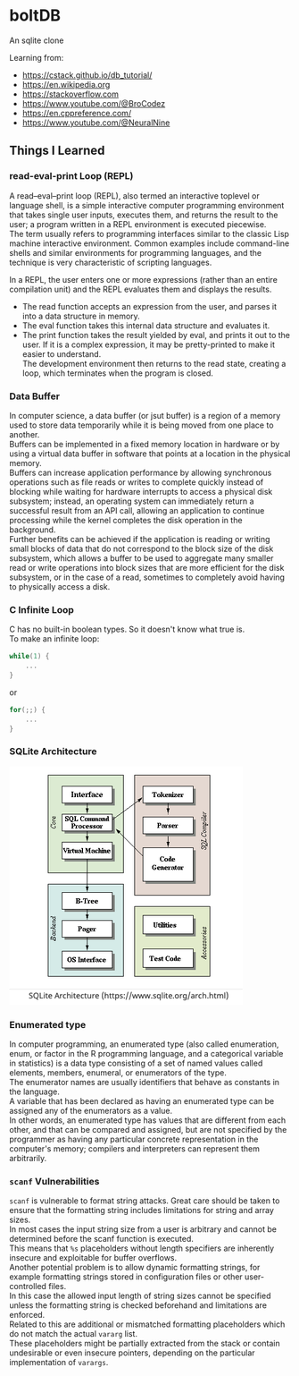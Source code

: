 # boltDB

An sqlite clone

Learning from:
- https://cstack.github.io/db_tutorial/
- https://en.wikipedia.org
- https://stackoverflow.com
- https://www.youtube.com/@BroCodez
- https://en.cppreference.com/
- https://www.youtube.com/@NeuralNine

## Things I Learned

### read-eval-print Loop (REPL)

A read–eval–print loop (REPL), also termed an interactive toplevel or language shell, is a simple interactive computer programming environment that takes single user inputs, executes them, and returns the result to the user; a program written in a REPL environment is executed piecewise.  
The term usually refers to programming interfaces similar to the classic Lisp machine interactive environment. Common examples include command-line shells and similar environments for programming languages, and the technique is very characteristic of scripting languages.  

In a REPL, the user enters one or more expressions (rather than an entire compilation unit) and the REPL evaluates them and displays the results.  
- The read function accepts an expression from the user, and parses it into a data structure in memory. 
- The eval function takes this internal data structure and evaluates it. 
- The print function takes the result yielded by eval, and prints it out to the user. If it is a complex expression, it may be pretty-printed to make it easier to understand.  
The development environment then returns to the read state, creating a loop, which terminates when the program is closed.

### Data Buffer

In computer science, a data buffer (or jsut buffer) is a region of a memory used to store data temporarily while it is being moved from one place to another.  
Buffers can be implemented in a fixed memory location in hardware or by using a virtual data buffer in software that points at a location in the physical memory.  
Buffers can increase application performance by allowing synchronous operations such as file reads or writes to complete quickly instead of blocking while waiting for hardware interrupts to access a physical disk subsystem; instead, an operating system can immediately return a successful result from an API call, allowing an application to continue processing while the kernel completes the disk operation in the background.  
Further benefits can be achieved if the application is reading or writing small blocks of data that do not correspond to the block size of the disk subsystem, which allows a buffer to be used to aggregate many smaller read or write operations into block sizes that are more efficient for the disk subsystem, or in the case of a read, sometimes to completely avoid having to physically access a disk.

### C Infinite Loop

C has no built-in boolean types. So it doesn't know what true is.  
To make an infinite loop:

```c
while(1) {
    ...
}
```

or

```c
for(;;) {
    ...
}
```

### SQLite Architecture

![SQLite Architecture Diagram](/sqlite-archtecture.png)

### Enumerated type

In computer programming, an enumerated type (also called enumeration, enum, or factor in the R programming language, and a categorical variable in statistics) is a data type consisting of a set of named values called elements, members, enumeral, or enumerators of the type.  
The enumerator names are usually identifiers that behave as constants in the language.  
A variable that has been declared as having an enumerated type can be assigned any of the enumerators as a value.  
In other words, an enumerated type has values that are different from each other, and that can be compared and assigned, but are not specified by the programmer as having any particular concrete representation in the computer's memory; compilers and interpreters can represent them arbitrarily.

### `scanf` Vulnerabilities

`scanf` is vulnerable to format string attacks. Great care should be taken to ensure that the formatting string includes limitations for string and array sizes.  
In most cases the input string size from a user is arbitrary and cannot be determined before the scanf function is executed.  
This means that `%s` placeholders without length specifiers are inherently insecure and exploitable for buffer overflows.  
Another potential problem is to allow dynamic formatting strings, for example formatting strings stored in configuration files or other user-controlled files.  
In this case the allowed input length of string sizes cannot be specified unless the formatting string is checked beforehand and limitations are enforced.  
Related to this are additional or mismatched formatting placeholders which do not match the actual `vararg` list.  
These placeholders might be partially extracted from the stack or contain undesirable or even insecure pointers, depending on the particular implementation of `varargs`.